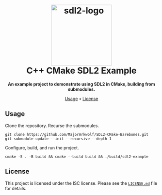 <h1 align="center">
  <br>
  <img src="https://i.imgur.com/UQ4DFMq.png" alt="sdl2-logo" width="200"></a>
  <br>
    C++ CMake SDL2 Example
  <br>
</h1>

<p align=center>
  <b> An example project to demonstrate using SDL2 in CMake, building from submodules. </b>
</p>

<p align="center">
  <a href="#usage">Usage</a> •
  <a href="#license">License</a>
</p>

## Usage
Clone the repository. Recurse the submodules.
```
git clone https://github.com/MajorArkwolf/SDL2-CMake-Barebones.git
git submodule update --init --recursive --depth 1
```

Configure, build, and run the project.
```
cmake -S . -B build && cmake --build build && ./build/sdl2-example
```

## License
This project is licensed under the ISC license. Please see the [`LICENSE.md`](LICENSE.md)
file for details.
